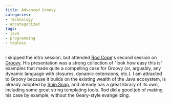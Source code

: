 ```yaml
---
title: Advanced Groovy
categories:
- Technology
- uncategorized
tags:
- java
- programming
- tagless
---
```


I skipped the intro session, but attended [Rod Cope][1]'s second session on [Groovy][2].  His presentation was a strong collection of "look how easy this is" examples that made quite a compelling case for Groovy (or, arguably, any dynamic language with closures, dynamic extensions, etc.).  I am attracted to Groovy because it builds on the existing wealth of the Java ecosystem, is already adopted by [Snip Snap][3], and already has a great library of its own, including some great string templating tools.  Rod did a good job of making his case by example, without the Geary-style evangelizing.

   [1]: http://www.openlogic.com/company.php?content=management
   [2]: http://groovy.codehaus.org/
   [3]: http://snipsnap.org/
